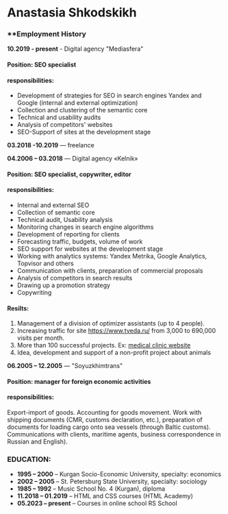 # Anastasia Shkodskikh

### **Employment History  

**10.2019 - present** - Digital agency "Mediasfera"

#### Position: SEO specialist

#### responsibilities: 

* Development of strategies for SEO in search engines Yandex and Google (internal and external optimization)
* Collection and clustering of the semantic core
* Technical and usability audits
* Analysis of competitors' websites
* SEO-Support of sites at the development stage

**03.2018 -10.2019** ― freelance

**04.2006 – 03.2018** ― Digital agency «Kelnik»

#### Position: SEO specialist, copywriter, editor

#### responsibilities: 

* Internal and external SEO
* Collection of semantic core
* Technical audit, Usability analysis
* Monitoring changes in search engine algorithms
* Development of reporting for clients
* Forecasting traffic, budgets, volume of work
* SEO support for websites at the development stage
* Working with analytics systems: Yandex Metrika, Google Analytics, Topvisor and others
* Communication with clients, preparation of commercial proposals
* Analysis of competitors in search results
* Drawing up a promotion strategy
* Copywriting

#### Resilts: 
1. Management of a division of optimizer assistants (up to 4 people).
1. Increasing traffic for site https://www.tveda.ru/ from 3,000 to 690,000 visits per month.
1. More than 100 successful projects. Ex: [medical clinic website](https://www.krasotamed.ru/)
1. Idea, development and support of a non-profit project about animals

**06.2005 – 12.2005** ― "Soyuzkhimtrans"

#### Position:  manager for foreign economic activities

#### responsibilities: 

Export-import of goods. Accounting for goods movement. Work with shipping documents (CMR, customs declaration, etc.), preparation of documents for loading cargo onto sea vessels (through Baltic customs). Communications with clients, maritime agents, business correspondence in Russian and English).

### EDUCATION:

* **1995 – 2000** – Kurgan Socio-Economic University, specialty: economics
* **2002 – 2005** – St. Petersburg State University, specialty: sociology
* **1985 – 1992** – Music School No. 4 (Kurgan), diploma
* **11.2018 – 01.2019** – HTML and CSS courses (HTML Academy)
* **05.2023 – present** – Courses in online school RS School



